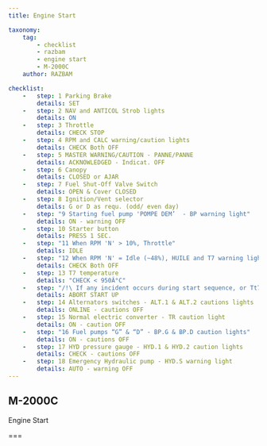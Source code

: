 ```yaml
---
title: Engine Start

taxonomy:
    tag:
        - checklist
        - razbam
        - engine start
        - M-2000C
    author: RAZBAM

checklist:
    -   step: 1 Parking Brake
        details: SET 
    -   step: 2 NAV and ANTICOL Strob lights 
        details: ON  
    -   step: 3 Throttle 
        details: CHECK STOP  
    -   step: 4 RPM and CALC warning/caution lights 
        details: CHECK Both OFF  
    -   step: 5 MASTER WARNING/CAUTION - PANNE/PANNE 
        details: ACKNOWLEDGED - Indicat. OFF  
    -   step: 6 Canopy 
        details: CLOSED or AJAR  
    -   step: 7 Fuel Shut-Off Valve Switch 
        details: OPEN & Cover CLOSED  
    -   step: 8 Ignition/Vent selector 
        details: G or D as requ. (odd/ even day)  
    -   step: "9 Starting fuel pump 'POMPE DEM’  - BP warning light"
        details: ON - warning OFF  
    -   step: 10 Starter button 
        details: PRESS 1 SEC.  
    -   step: "11 When RPM 'N' > 10%, Throttle"
        details: IDLE  
    -   step: "12 When RPM 'N' = Idle (~48%), HUILE and T7 warning lights"
        details: CHECK Both OFF  
    -   step: 13 T7 temperature 
        details: "CHECK < 950Â°C"  
    -   step: "/!\ If any incident occurs during start sequence, or Tt7 peaks > 950°C"
        details: ABORT START UP  
    -   step: 14 Alternators switches - ALT.1 & ALT.2 cautions lights 
        details: ONLINE - cautions OFF  
    -   step: 15 Normal electric converter - TR caution light 
        details: ON - caution OFF  
    -   step: "16 Fuel pumps “G” & “D” - BP.G & BP.D caution lights"
        details: ON - cautions OFF  
    -   step: 17 HYD pressure gauge - HYD.1 & HYD.2 caution lights 
        details: CHECK - cautions OFF  
    -   step: 18 Emergency Hydraulic pump - HYD.S warning light 
        details: AUTO - warning OFF
---
```


## M-2000C 
Engine Start

===
